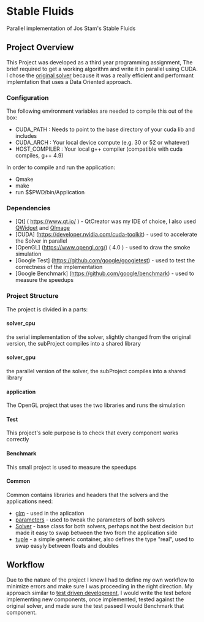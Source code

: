 # Stable Fluids
Parallel implementation of Jos Stam's Stable Fluids

## Project Overview
This Project was developed as a third year programming assignment,
The brief required to get a working algorithm and write it in parallel using CUDA.
I chose the [original solver](https://github.com/finallyjustice/stablefluids) 
because it was a really efficient and performant implemtation that uses a Data Oriented approach.

### Configuration
The following environment variables are needed to compile this out of the box:
* CUDA_PATH : Needs to point to the base directory of your cuda lib and includes
* CUDA_ARCH : Your local device compute (e.g. 30 or 52 or whatever)
* HOST_COMPILER : Your local g++ compiler (compatible with cuda compiles, g++ 4.9)

In order to compile and run the application:
* Qmake
* make
* run $$PWD/bin/Application

### Dependencies
* [Qt] ( https://www.qt.io/ ) - QtCreator was my IDE of choice, I also used [QWidget](http://doc.qt.io/qt-5/qwidget.html) and [QImage](http://doc.qt.io/qt-5/qimage.html)
* [CUDA] (https://developer.nvidia.com/cuda-toolkit) - used to accelerate the Solver in parallel
* [OpenGL] (https://www.opengl.org/) ( 4.0 ) - used to draw the smoke simulation
* [Google Test] (https://github.com/google/googletest) - used to test the correctness of the implementation
* [Google Benchmark] (https://github.com/google/benchmark) - used to measure the speedups

### Project Structure
The project is divided in a parts:

#### solver_cpu 
the serial implementation of the solver, slightly changed from the original version,
the subProject compiles into a shared library 

#### solver_gpu
the parallel version of the solver, 
the subProject compiles into a shared library 

#### application
The OpenGL project that uses the two libraries and runs the simulation

#### Test
This project's sole purpose is to check that every component works correctly

#### Benchmark
This small project is used to measure the speedups

#### Common
Common contains libraries and headers that the solvers and the applications need:

* [glm](https://glm.g-truc.net/0.9.8/index.html) - used in the aplication
* [parameters](https://github.com/albelax/StableFluids/blob/master/Common/include/parameters.h) - used to tweak the parameters of both solvers
* [Solver](https://github.com/albelax/StableFluids/blob/master/Common/include/Solver.h) - base class for both solvers, perhaps not the best decision but made it easy to swap between the two from the application side
* [tuple](https://github.com/albelax/StableFluids/blob/master/Common/include/tuple.h) - a simple generic container, also defines the type "real", used to swap easyly between floats and doubles

## Workflow
Due to the nature of the project I knew I had to define my own workflow to minimize errors and make sure I was proceeding in the right direction.
My approach similar to [test driven development](https://en.wikipedia.org/wiki/Test-driven_development), 
I would write the test before implementing new components, once implemented, tested against the original solver, and made sure the test passed I would Benchmark that component.
